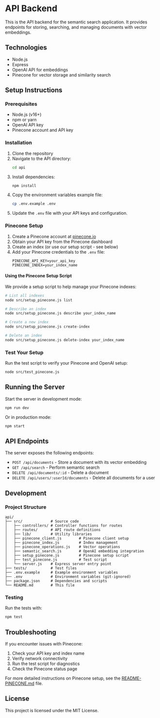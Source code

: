 # API Backend

This is the API backend for the semantic search application. It provides endpoints for storing, searching, and managing documents with vector embeddings.

## Technologies

- Node.js
- Express
- OpenAI API for embeddings
- Pinecone for vector storage and similarity search

## Setup Instructions

### Prerequisites

- Node.js (v16+)
- npm or yarn
- OpenAI API key
- Pinecone account and API key

### Installation

1. Clone the repository
2. Navigate to the API directory:
   ```bash
   cd api
   ```
3. Install dependencies:
   ```bash
   npm install
   ```
4. Copy the environment variables example file:
   ```bash
   cp .env.example .env
   ```
5. Update the `.env` file with your API keys and configuration.

### Pinecone Setup

1. Create a Pinecone account at [pinecone.io](https://www.pinecone.io/)
2. Obtain your API key from the Pinecone dashboard
3. Create an index (or use our setup script - see below)
4. Add your Pinecone credentials to the `.env` file:
   ```
   PINECONE_API_KEY=your_api_key
   PINECONE_INDEX=your_index_name
   ```

#### Using the Pinecone Setup Script

We provide a setup script to help manage your Pinecone indexes:

```bash
# List all indexes
node src/setup_pinecone.js list

# Describe an index
node src/setup_pinecone.js describe your_index_name

# Create a new index
node src/setup_pinecone.js create-index

# Delete an index
node src/setup_pinecone.js delete-index your_index_name
```

### Test Your Setup

Run the test script to verify your Pinecone and OpenAI setup:

```bash
node src/test_pinecone.js
```

## Running the Server

Start the server in development mode:

```bash
npm run dev
```

Or in production mode:

```bash
npm start
```

## API Endpoints

The server exposes the following endpoints:

- `POST /api/documents` - Store a document with its vector embedding
- `GET /api/search` - Perform semantic search
- `DELETE /api/documents/:id` - Delete a document
- `DELETE /api/users/:userId/documents` - Delete all documents for a user

## Development

### Project Structure

```
api/
├── src/             # Source code
│   ├── controllers/ # Controller functions for routes
│   ├── routes/      # API route definitions
│   ├── lib/         # Utility libraries
│   ├── pinecone_client.js        # Pinecone client setup
│   ├── pinecone_index.js         # Index management
│   ├── pinecone_operations.js    # Vector operations
│   ├── semantic_search.js        # OpenAI embedding integration
│   ├── setup_pinecone.js         # Pinecone setup script
│   ├── test_pinecone.js          # Test script
│   └── server.js    # Express server entry point
├── tests/           # Test files
├── .env.example     # Example environment variables
├── .env             # Environment variables (git-ignored)
├── package.json     # Dependencies and scripts
└── README.md        # This file
```

### Testing

Run the tests with:

```bash
npm test
```

## Troubleshooting

If you encounter issues with Pinecone:

1. Check your API key and index name
2. Verify network connectivity
3. Run the test script for diagnostics
4. Check the Pinecone status page

For more detailed instructions on Pinecone setup, see the [README-PINECONE.md](../README-PINECONE.md) file.

## License

This project is licensed under the MIT License. 